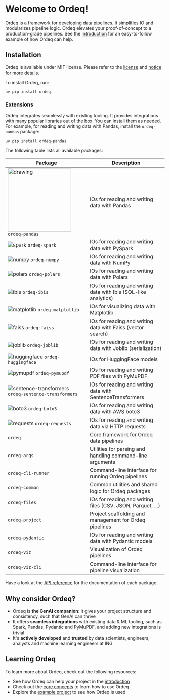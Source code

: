 # Welcome to Ordeq!

Ordeq is a framework for developing data pipelines.
It simplifies IO and modularizes pipeline logic.
Ordeq elevates your proof-of-concept to a production-grade pipelines.
See the [introduction][intro] for an easy-to-follow example of how Ordeq can help.

## Installation

Ordeq is available under MIT license.
Please refer to the [license][license] and [notice][notice] for more details.

To install Ordeq, run:

```shell
uv pip install ordeq
```

### Extensions

Ordeq integrates seamlessly with existing tooling.
It provides integrations with many popular libraries out of the box.
You can install them as needed.
For example, for reading and writing data with Pandas, install the `ordeq-pandas` package:

```shell
uv pip install ordeq-pandas
```

The following table lists all available packages:

| Package                                                                                                        | Description                                                     |
|----------------------------------------------------------------------------------------------------------------|-----------------------------------------------------------------|
| <img src="https://upload.wikimedia.org/wikipedia/commons/f/f3/Apache_Spark_logo.svg" alt="drawing" width="200"/> `ordeq-pandas`                                              | IOs for reading and writing data with Pandas                    |
| ![spark](https://upload.wikimedia.org/wikipedia/commons/f/f3/Apache_Spark_logo.svg) `ordeq-spark`              | IOs for reading and writing data with PySpark                   |
| ![numpy](https://numpy.org/images/logo.svg) `ordeq-numpy`                                                      | IOs for reading and writing data with NumPy                     |
| ![polars](https://www.pola.rs/assets/img/logo.svg) `ordeq-polars`                                              | IOs for reading and writing data with Polars                    |
| ![ibis](https://ibis-project.org/_static/ibis-logo.svg) `ordeq-ibis`                                           | IOs for reading and writing data with Ibis (SQL-like analytics) |
| ![matplotlib](https://matplotlib.org/_static/images/logo2.svg) `ordeq-matplotlib`                              | IOs for visualizing data with Matplotlib                        |
| ![faiss](https://raw.githubusercontent.com/facebookresearch/faiss/main/resources/faiss_logo.png) `ordeq-faiss` | IOs for reading and writing data with Faiss (vector search)     |
| ![joblib](https://joblib.readthedocs.io/en/latest/_static/joblib-logo-light.svg) `ordeq-joblib`                | IOs for reading and writing data with Joblib (serialization)    |
| ![huggingface](https://huggingface.co/front/assets/huggingface_logo.svg) `ordeq-huggingface`                   | IOs for HuggingFace models                                      |
| ![pymupdf](https://pymupdf.readthedocs.io/en/latest/_static/logo.png) `ordeq-pymupdf`                          | IOs for reading and writing PDF files with PyMuPDF              |
| ![sentence-transformers](https://www.sbert.net/_static/logo.png) `ordeq-sentence-transformers`                 | IOs for reading and writing data with SentenceTransformers      |
| ![boto3](https://boto3.amazonaws.com/v1/documentation/api/latest/_static/boto3.png) `ordeq-boto3`              | IOs for reading and writing data with AWS boto3                 |
| ![requests](https://requests.readthedocs.io/en/latest/_static/requests-logo.png) `ordeq-requests`              | IOs for reading and writing data via HTTP requests              |
| `ordeq`                                                                                                        | Core framework for Ordeq data pipelines                         |
| `ordeq-args`                                                                                                   | Utilities for parsing and handling command-line arguments       |
| `ordeq-cli-runner`                                                                                             | Command-line interface for running Ordeq pipelines              |
| `ordeq-common`                                                                                                 | Common utilities and shared logic for Ordeq packages            |
| `ordeq-files`                                                                                                  | IOs for reading and writing files (CSV, JSON, Parquet, ...)     |
| `ordeq-project`                                                                                                | Project scaffolding and management for Ordeq pipelines          |
| `ordeq-pydantic`                                                                                               | IOs for reading and writing data with Pydantic models           |
| `ordeq-viz`                                                                                                    | Visualization of Ordeq pipelines                                |
| `ordeq-viz-cli`                                                                                                | Command-line interface for pipeline visualization               |

Have a look at the [API reference][api-ref] for the documentation of each package.

## Why consider Ordeq?

- Ordeq is **the GenAI companion**: it gives your project structure and consistency, such that GenAI can thrive
- It offers **seamless integrations** with existing data & ML tooling, such as Spark, Pandas, Pydantic and PyMuPDF, and
  adding new integrations is trivial
- It's **actively developed** and **trusted** by data scientists, engineers, analysts and machine learning engineers at
  ING

## Learning Ordeq

To learn more about Ordeq, check out the following resources:

- See how Ordeq can help your project in the [introduction][intro]
- Check out the [core concepts][core-concepts] to learn how to use Ordeq
- Explore the [example project][example-project] to see how Ordeq is used

[core-concepts]: docs/getting-started/concepts/io.md

[api-ref]: docs/api/ordeq/types.md

[intro]: docs/getting-started/introduction.md

[example-project]: docs/guides/examples/example-project/README.md

[license]: ./LICENSE

[notice]: ./NOTICE
